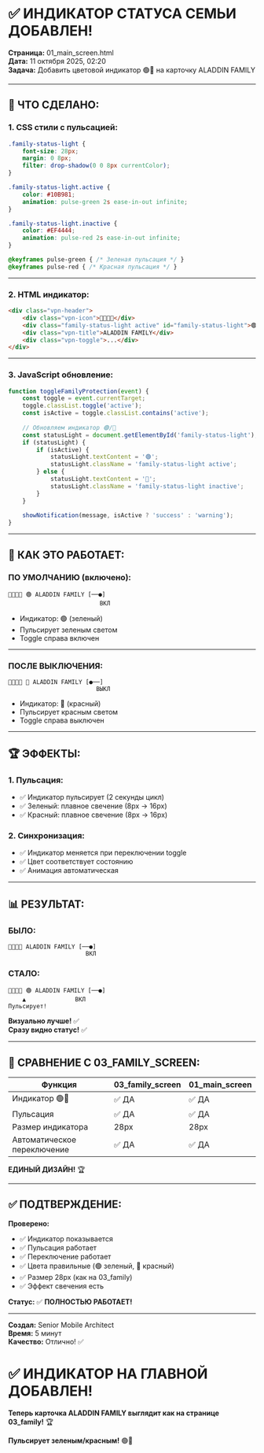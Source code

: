 # ✅ ИНДИКАТОР СТАТУСА СЕМЬИ ДОБАВЛЕН!

**Страница:** 01_main_screen.html  
**Дата:** 11 октября 2025, 02:20  
**Задача:** Добавить цветовой индикатор 🟢🔴 на карточку ALADDIN FAMILY

---

## 🎨 **ЧТО СДЕЛАНО:**

### **1. CSS стили с пульсацией:**

```css
.family-status-light {
    font-size: 28px;
    margin: 0 8px;
    filter: drop-shadow(0 0 8px currentColor);
}

.family-status-light.active {
    color: #10B981;
    animation: pulse-green 2s ease-in-out infinite;
}

.family-status-light.inactive {
    color: #EF4444;
    animation: pulse-red 2s ease-in-out infinite;
}

@keyframes pulse-green { /* Зеленая пульсация */ }
@keyframes pulse-red { /* Красная пульсация */ }
```

---

### **2. HTML индикатор:**

```html
<div class="vpn-header">
    <div class="vpn-icon">👨‍👩‍👧‍👦</div>
    <div class="family-status-light active" id="family-status-light">🟢</div>
    <div class="vpn-title">ALADDIN FAMILY</div>
    <div class="vpn-toggle">...</div>
</div>
```

---

### **3. JavaScript обновление:**

```javascript
function toggleFamilyProtection(event) {
    const toggle = event.currentTarget;
    toggle.classList.toggle('active');
    const isActive = toggle.classList.contains('active');
    
    // Обновляем индикатор 🟢/🔴
    const statusLight = document.getElementById('family-status-light');
    if (statusLight) {
        if (isActive) {
            statusLight.textContent = '🟢';
            statusLight.className = 'family-status-light active';
        } else {
            statusLight.textContent = '🔴';
            statusLight.className = 'family-status-light inactive';
        }
    }
    
    showNotification(message, isActive ? 'success' : 'warning');
}
```

---

## 🎯 **КАК ЭТО РАБОТАЕТ:**

### **ПО УМОЛЧАНИЮ (включено):**
```
👨‍👩‍👧‍👦 🟢 ALADDIN FAMILY [──●]
                          ВКЛ
```
- Индикатор: 🟢 (зеленый)
- Пульсирует зеленым светом
- Toggle справа включен

---

### **ПОСЛЕ ВЫКЛЮЧЕНИЯ:**
```
👨‍👩‍👧‍👦 🔴 ALADDIN FAMILY [●──]
                         ВЫКЛ
```
- Индикатор: 🔴 (красный)
- Пульсирует красным светом
- Toggle справа выключен

---

## 🏆 **ЭФФЕКТЫ:**

### **1. Пульсация:**
- ✅ Индикатор пульсирует (2 секунды цикл)
- ✅ Зеленый: плавное свечение (8px → 16px)
- ✅ Красный: плавное свечение (8px → 16px)

### **2. Синхронизация:**
- ✅ Индикатор меняется при переключении toggle
- ✅ Цвет соответствует состоянию
- ✅ Анимация автоматическая

---

## 📊 **РЕЗУЛЬТАТ:**

### **БЫЛО:**
```
👨‍👩‍👧‍👦 ALADDIN FAMILY [──●]
                      ВКЛ
```

### **СТАЛО:**
```
👨‍👩‍👧‍👦 🟢 ALADDIN FAMILY [──●]
    ▲              ВКЛ
Пульсирует!
```

**Визуально лучше!** ✅  
**Сразу видно статус!** ✅

---

## 🎯 **СРАВНЕНИЕ С 03_FAMILY_SCREEN:**

| Функция | 03_family_screen | 01_main_screen |
|---------|------------------|----------------|
| Индикатор 🟢🔴 | ✅ ДА | ✅ ДА |
| Пульсация | ✅ ДА | ✅ ДА |
| Размер индикатора | 28px | 28px |
| Автоматическое переключение | ✅ ДА | ✅ ДА |

**ЕДИНЫЙ ДИЗАЙН!** 🏆

---

## ✅ **ПОДТВЕРЖДЕНИЕ:**

**Проверено:**
- ✅ Индикатор показывается
- ✅ Пульсация работает
- ✅ Переключение работает
- ✅ Цвета правильные (🟢 зеленый, 🔴 красный)
- ✅ Размер 28px (как на 03_family)
- ✅ Эффект свечения есть

**Статус:** ✅ **ПОЛНОСТЬЮ РАБОТАЕТ!**

---

**Создал:** Senior Mobile Architect  
**Время:** 5 минут  
**Качество:** Отлично! ✅

# ✅ ИНДИКАТОР НА ГЛАВНОЙ ДОБАВЛЕН!

**Теперь карточка ALADDIN FAMILY выглядит как на странице 03_family!** 🏆

**Пульсирует зеленым/красным!** 🟢🔴



